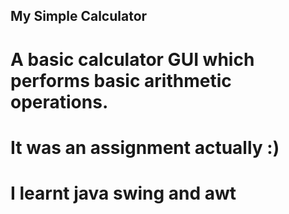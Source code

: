 ## My Simple Calculator 
# A basic calculator GUI which performs basic arithmetic operations. 
# It was an assignment actually :)
# I learnt java swing and awt
